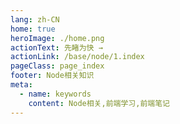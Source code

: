 ```yaml
---
lang: zh-CN
home: true
heroImage: ./home.png
actionText: 先睹为快 →
actionLink: /base/node/1.index
pageClass: page_index
footer: Node相关知识
meta:
  - name: keywords
    content: Node相关,前端学习,前端笔记
---
```


<template>
    <div class="cont">
        <div id="large-header" class="large-header"></div>
    </div>
    <div class="features">
      <div class="feature">
        <h2><a href="/web-node/base/engineering/1.start.html">初级知识</a></h2>
        <p>掌握node的基础知识，通过一些简单案例了解node的具体用法</p>
      </div>
      <div class="feature">
        <h2><a href="/web-node/base/project/1.configure.html">高级知识</a></h2>
        <p>掌握http & https、网络、cookie & session & token</p>
      </div>
      <div class="feature">
        <h2><a href="/web-node/base/engineering/1.start.html">书籍阅读</a></h2>
        <p>《Node.js开发指南》、《了不起的Node.js》、《Node.js实战》、《深入浅出Node.js》</p>
      </div>
    </div>
</template>
